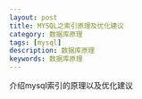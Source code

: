 ```yaml
---
layout: post
title: MYSQL之索引原理及优化建议
category: 数据库原理
tags: [mysql]
description: 数据库原理
keywords: 数据库原理
---
```


介绍mysql索引的原理以及优化建议